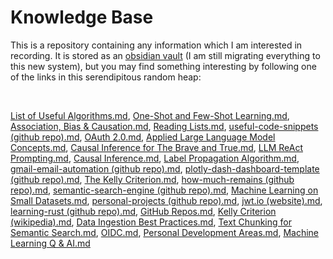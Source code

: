 # Knowledge Base

This is a repository containing any information which I am interested in recording. It is stored as an [obsidian vault](https://obsidian.md/) (I am still migrating everything to this new system), but you may find something interesting by following one of the links in this serendipitous random heap:

<br>

[List of Useful Algorithms.md](./obsidian-vault/4%20-%20Maps%20of%20Content/List%20of%20Useful%20Algorithms.md), [One-Shot and Few-Shot Learning.md](./obsidian-vault/2%20-%20Full%20Notes/One-Shot%20and%20Few-Shot%20Learning.md), [Association, Bias & Causation.md](./obsidian-vault/2%20-%20Full%20Notes/Association,%20Bias%20&%20Causation.md), [Reading Lists.md](./obsidian-vault/4%20-%20Maps%20of%20Content/Reading%20Lists.md), [useful-code-snippets (github repo).md](./obsidian-vault/2%20-%20Full%20Notes/useful-code-snippets%20(github%20repo).md), [OAuth 2.0.md](./obsidian-vault/2%20-%20Full%20Notes/OAuth%202.0.md), [Applied Large Language Model Concepts.md](./obsidian-vault/4%20-%20Maps%20of%20Content/Applied%20Large%20Language%20Model%20Concepts.md), [Causal Inference for The Brave and True.md](./obsidian-vault/3%20-%20Source%20Material/Causal%20Inference%20for%20The%20Brave%20and%20True.md), [LLM ReAct Prompting.md](./obsidian-vault/2%20-%20Full%20Notes/LLM%20ReAct%20Prompting.md), [Causal Inference.md](./obsidian-vault/4%20-%20Maps%20of%20Content/Causal%20Inference.md), [Label Propagation Algorithm.md](./obsidian-vault/2%20-%20Full%20Notes/Label%20Propagation%20Algorithm.md), [gmail-email-automation (github repo).md](./obsidian-vault/2%20-%20Full%20Notes/gmail-email-automation%20(github%20repo).md), [plotly-dash-dashboard-template (github repo).md](./obsidian-vault/2%20-%20Full%20Notes/plotly-dash-dashboard-template%20(github%20repo).md), [The Kelly Criterion.md](./obsidian-vault/2%20-%20Full%20Notes/The%20Kelly%20Criterion.md), [how-much-remains (github repo).md](./obsidian-vault/2%20-%20Full%20Notes/how-much-remains%20(github%20repo).md), [semantic-search-engine (github repo).md](./obsidian-vault/2%20-%20Full%20Notes/semantic-search-engine%20(github%20repo).md), [Machine Learning on Small Datasets.md](./obsidian-vault/4%20-%20Maps%20of%20Content/Machine%20Learning%20on%20Small%20Datasets.md), [personal-projects (github repo).md](./obsidian-vault/2%20-%20Full%20Notes/personal-projects%20(github%20repo).md), [jwt.io (website).md](./obsidian-vault/3%20-%20Source%20Material/jwt.io%20(website).md), [learning-rust (github repo).md](./obsidian-vault/2%20-%20Full%20Notes/learning-rust%20(github%20repo).md), [GitHub Repos.md](./obsidian-vault/4%20-%20Maps%20of%20Content/GitHub%20Repos.md), [Kelly Criterion (wikipedia).md](./obsidian-vault/3%20-%20Source%20Material/Kelly%20Criterion%20(wikipedia).md), [Data Ingestion Best Practices.md](./obsidian-vault/2%20-%20Full%20Notes/Data%20Ingestion%20Best%20Practices.md), [Text Chunking for Semantic Search.md](./obsidian-vault/2%20-%20Full%20Notes/Text%20Chunking%20for%20Semantic%20Search.md), [OIDC.md](./obsidian-vault/2%20-%20Full%20Notes/OIDC.md), [Personal Development Areas.md](./obsidian-vault/4%20-%20Maps%20of%20Content/Personal%20Development%20Areas.md), [Machine Learning Q & AI.md](./obsidian-vault/3%20-%20Source%20Material/Machine%20Learning%20Q%20&%20AI.md)